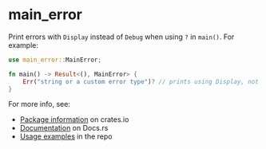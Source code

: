 # main_error

Print errors with `Display` instead of `Debug` when using `?` in `main()`. For example:

```Rust
use main_error::MainError;

fn main() -> Result<(), MainError> {
    Err("string or a custom error type")? // prints using Display, not Debug
}
```

For more info, see: 
- [Package information](https://crates.io/crates/main_error) on crates.io
- [Documentation](https://docs.rs/main_error/) on Docs.rs
- [Usage examples](https://github.com/danleh/main_error/tree/master/examples) in the repo